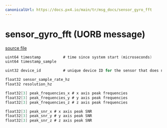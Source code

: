 ```yaml
---
canonicalUrl: https://docs.px4.io/main/tr/msg_docs/sensor_gyro_fft
---
```


# sensor_gyro_fft (UORB message)



[source file](https://github.com/PX4/PX4-Autopilot/blob/release/1.13/msg/sensor_gyro_fft.msg)

```c
uint64 timestamp          # time since system start (microseconds)
uint64 timestamp_sample

uint32 device_id          # unique device ID for the sensor that does not change between power cycles

float32 sensor_sample_rate_hz
float32 resolution_hz

float32[3] peak_frequencies_x # x axis peak frequencies
float32[3] peak_frequencies_y # y axis peak frequencies
float32[3] peak_frequencies_z # z axis peak frequencies

float32[3] peak_snr_x # x axis peak SNR
float32[3] peak_snr_y # y axis peak SNR
float32[3] peak_snr_z # z axis peak SNR

```

